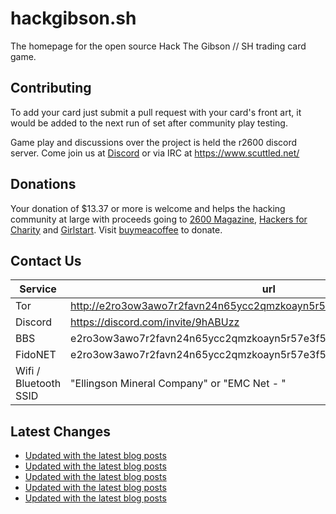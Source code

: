 # hackgibson.sh
The homepage for the open source Hack The Gibson // SH trading card game.


## Contributing

To add your card just submit a pull request with your card's front art, it would be added to the next run of set after community play testing.

Game play and discussions over the project is held the r2600 discord server. Come join us at [Discord](https://discord.com/invite/9hABUzz) or via IRC at https://www.scuttled.net/


## Donations

Your donation of $13.37 or more is welcome and helps the hacking community at large with proceeds going to [2600 Magazine](https://2600.com/), [Hackers for Charity](https://hackersforcharity.org) and [Girlstart](https://girlstart.org).  Visit [buymeacoffee](https://www.buymeacoffee.com/hackgibson.sh) to donate.


## Contact Us

Service | url
-|-
Tor | http://e2ro3ow3awo7r2favn24n65ycc2qmzkoayn5r57e3f56nvjwdcgg32ad.onion
Discord | https://discord.com/invite/9hABUzz
BBS | e2ro3ow3awo7r2favn24n65ycc2qmzkoayn5r57e3f56nvjwdcgg32ad.onion:23
FidoNET | e2ro3ow3awo7r2favn24n65ycc2qmzkoayn5r57e3f56nvjwdcgg32ad.onion:24554
Wifi / Bluetooth SSID | "Ellingson Mineral Company" or "EMC Net - <fidonet address>"

## Latest Changes
<!-- BLOG-POST-LIST:START -->
- [Updated with the latest blog posts](https://github.com/DFW2600/hackgibson.sh/commit/cfbc1add7165b4f00a7feb27c369a5a43e18d060)
- [Updated with the latest blog posts](https://github.com/DFW2600/hackgibson.sh/commit/6b3ecc17fc7125427dd8505ed6fc4fed32399365)
- [Updated with the latest blog posts](https://github.com/DFW2600/hackgibson.sh/commit/03f3aba6569be5c2de8c8e034e8670b6d33aa292)
- [Updated with the latest blog posts](https://github.com/DFW2600/hackgibson.sh/commit/97cb7168631620b9ebd0f238ed962fe84840ace0)
- [Updated with the latest blog posts](https://github.com/DFW2600/hackgibson.sh/commit/e1c6a67ac7a5e5c2a974f42dae3186a6ec6ef5e2)
<!-- BLOG-POST-LIST:END -->
